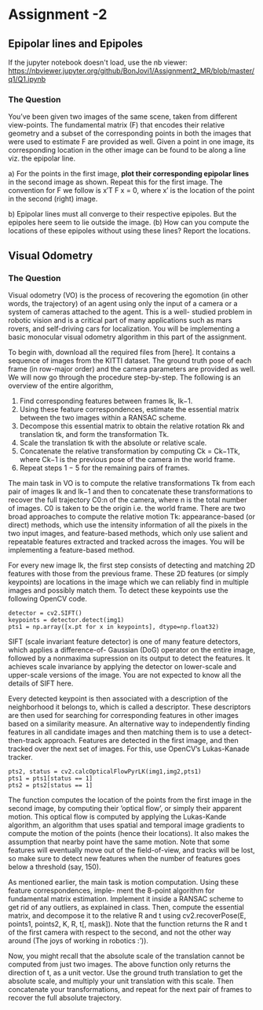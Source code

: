 # Assignment -2 

## Epipolar lines and Epipoles

If the jupyter notebook doesn't load, use the nb viewer: \
https://nbviewer.jupyter.org/github/BonJovi1/Assignment2_MR/blob/master/q1/Q1.ipynb

### The Question

You’ve been given two images of the same scene, taken from different view-points. The fundamental matrix (F) that encodes their relative geometry and a subset of the corresponding points in both the images that were used to estimate F are provided as well.
Given a point in one image, its corresponding location in the other image can be found to be along a line viz. the epipolar line. 

a) For the points in the first image, **plot their corresponding epipolar lines** in the second image as shown. Repeat this for the first image. The convention for F we follow is x′T F x = 0, where x′ is the location of the point in the second (right) image.

b) Epipolar lines must all converge to their respective epipoles. But the epipoles here seem to lie outside the image. (b) How can you compute the locations of these epipoles without using these lines? Report the locations.

## Visual Odometry 

### The Question

Visual odometry (VO) is the process of recovering the egomotion (in other words, the trajectory) of an agent using only the input of a camera or a system of cameras attached to the agent. This is a well- studied problem in robotic vision and is a critical part of many applications such as mars rovers, and self-driving cars for localization. You will be implementing a basic monocular visual odometry algorithm in this part of the assignment.

To begin with, download all the required files from [here]. It contains a sequence of images from the KITTI dataset. The ground truth pose of each frame (in row-major order) and the camera parameters are provided as well.
We will now go through the procedure step-by-step. The following is an overview of the entire algorithm,

1. Find corresponding features between frames Ik, Ik−1.
2. Using these feature correspondences, estimate the essential matrix between the two images within
a RANSAC scheme.
3. Decompose this essential matrix to obtain the relative rotation Rk and translation tk, and form
the transformation Tk.
4. Scale the translation tk with the absolute or relative scale.
5. Concatenate the relative transformation by computing Ck = Ck−1Tk, where Ck−1 is the previous pose of the camera in the world frame.
6. Repeat steps 1 − 5 for the remaining pairs of frames.

The main task in VO is to compute the relative transformations Tk from each pair of images Ik and Ik−1 and then to concatenate these transformations to recover the full trajectory C0:n of the camera, where n is the total number of images. C0 is taken to be the origin i.e. the world frame. There are two broad approaches to compute the relative motion Tk: appearance-based (or direct) methods, which use the intensity information of all the pixels in the two input images, and feature-based methods, which only use salient and repeatable features extracted and tracked across the images. You will be implementing a feature-based method.

For every new image Ik, the first step consists of detecting and matching 2D features with those from the previous frame. These 2D features (or simply keypoints) are locations in the image which we can reliably find in multiple images and possibly match them. To detect these keypoints use the following OpenCV code.

```
detector = cv2.SIFT()
keypoints = detector.detect(img1) 
pts1 = np.array([x.pt for x in keypoints], dtype=np.float32)
```

SIFT (scale invariant feature detector) is one of many feature detectors, which applies a difference-of- Gaussian (DoG) operator on the entire image, followed by a nonmaxima supression on its output to detect the features. It achieves scale invariance by applying the detector on lower-scale and upper-scale versions of the image. You are not expected to know all the details of SIFT here.

Every detected keypoint is then associated with a description of the neighborhood it belongs to, which is called a descriptor. These descriptors are then used for searching for corresponding features in other images based on a similarity measure.
An alternative way to independently finding features in all candidate images and then matching them is to use a detect-then-track approach. Features are detected in the first image, and then tracked over the next set of images. For this, use OpenCV’s Lukas-Kanade tracker.

```
pts2, status = cv2.calcOpticalFlowPyrLK(img1,img2,pts1)
pts1 = pts1[status == 1]
pts2 = pts2[status == 1]
```

The function computes the location of the points from the first image in the second image, by computing their ’optical flow’, or simply their apparent motion. This optical flow is computed by applying the Lukas-Kande algorithm, an algorithm that uses spatial and temporal image gradients to compute the motion of the points (hence their locations). It also makes the assumption that nearby point have the same motion. Note that some features will eventually move out of the field-of-view, and tracks will be lost, so make sure to detect new features when the number of features goes below a threshold (say, 150).

As mentioned earlier, the main task is motion computation. Using these feature correspondences, imple- ment the 8-point algorithm for fundamental matrix estimation. Implement it inside a RANSAC scheme to get rid of any outliers, as explained in class. Then, compute the essential matrix, and decompose it to the relative R and t using cv2.recoverPose(E, points1, points2, K, R, t[, mask]). Note that the function returns the R and t of the first camera with respect to the second, and not the other way around (The joys of working in robotics :’)).

Now, you might recall that the absolute scale of the translation cannot be computed from just two images. The above function only returns the direction of t, as a unit vector. Use the ground truth translation to get the absolute scale, and multiply your unit translation with this scale. Then concatenate your transformations, and repeat for the next pair of frames to recover the full absolute trajectory.
